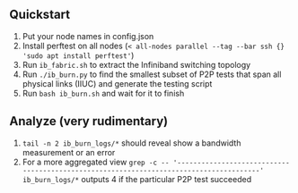 ## Quickstart

1. Put your node names in config.json
2. Install perftest on all nodes (`< all-nodes parallel --tag --bar ssh {} 'sudo apt install perftest'`)
3. Run `ib_fabric.sh` to extract the Infiniband switching topology
4. Run `./ib_burn.py` to find the smallest subset of P2P tests that span all physical links (IIUC) and generate the testing script
5. Run `bash ib_burn.sh` and wait for it to finish

## Analyze (very rudimentary)

1. `tail -n 2 ib_burn_logs/*` should reveal show a bandwidth measurement or an error
2. For a more aggregated view `grep -c -- '---------------------------------------------------------------------------------------' ib_burn_logs/*` outputs 4 if the particular P2P test succeeded
